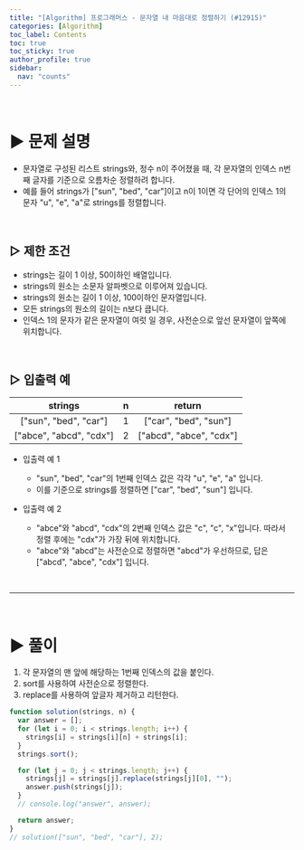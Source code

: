```yaml
---
title: "[Algorithm] 프로그래머스 - 문자열 내 마음대로 정렬하기 (#12915)"
categories: [Algorithm]
toc_label: Contents
toc: true
toc_sticky: true
author_profile: true
sidebar:
  nav: "counts"
---
```


<br>

# ▶ 문제 설명

- 문자열로 구성된 리스트 strings와, 정수 n이 주어졌을 때, 각 문자열의 인덱스 n번째 글자를 기준으로 오름차순 정렬하려 합니다.
- 예를 들어 strings가 ["sun", "bed", "car"]이고 n이 1이면 각 단어의 인덱스 1의 문자 "u", "e", "a"로 strings를 정렬합니다.

<br>

## ▷ 제한 조건

- strings는 길이 1 이상, 50이하인 배열입니다.
- strings의 원소는 소문자 알파벳으로 이루어져 있습니다.
- strings의 원소는 길이 1 이상, 100이하인 문자열입니다.
- 모든 strings의 원소의 길이는 n보다 큽니다.
- 인덱스 1의 문자가 같은 문자열이 여럿 일 경우, 사전순으로 앞선 문자열이 앞쪽에 위치합니다.

<br>

## ▷ 입출력 예

|         strings         |  n  |         return          |
| :---------------------: | :-: | :---------------------: |
|  ["sun", "bed", "car"]  |  1  |  ["car", "bed", "sun"]  |
| ["abce", "abcd", "cdx"] |  2  | ["abcd", "abce", "cdx"] |

- 입출력 예 1

  - "sun", "bed", "car"의 1번째 인덱스 값은 각각 "u", "e", "a" 입니다.
  - 이를 기준으로 strings를 정렬하면 ["car", "bed", "sun"] 입니다.

- 입출력 예 2
  - "abce"와 "abcd", "cdx"의 2번째 인덱스 값은 "c", "c", "x"입니다. 따라서 정렬 후에는 "cdx"가 가장 뒤에 위치합니다.
  - "abce"와 "abcd"는 사전순으로 정렬하면 "abcd"가 우선하므로, 답은 ["abcd", "abce", "cdx"] 입니다.

<br>

---

<br>

# ▶ 풀이

1. 각 문자열의 맨 앞에 해당하는 1번째 인덱스의 값을 붙인다.
2. sort를 사용하여 사전순으로 정렬한다.
3. replace를 사용하여 앞글자 제거하고 리턴한다.

```jsx
function solution(strings, n) {
  var answer = [];
  for (let i = 0; i < strings.length; i++) {
    strings[i] = strings[i][n] + strings[i];
  }
  strings.sort();

  for (let j = 0; j < strings.length; j++) {
    strings[j] = strings[j].replace(strings[j][0], "");
    answer.push(strings[j]);
  }
  // console.log("answer", answer);

  return answer;
}
// solution(["sun", "bed", "car"], 2);
```
